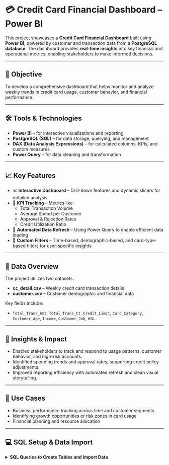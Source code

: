 # 💳 Credit Card Financial Dashboard – Power BI

This project showcases a **Credit Card Financial Dashboard** built using **Power BI**, powered by customer and transaction data from a **PostgreSQL database**. The dashboard provides **real-time insights** into key financial and operational metrics, enabling stakeholders to make informed decisions.

---

## 🎯 Objective

To develop a comprehensive dashboard that helps monitor and analyze weekly trends in credit card usage, customer behavior, and financial performance.

---

## 🛠️ Tools & Technologies

- **Power BI** – for interactive visualizations and reporting
- **PostgreSQL (SQL)** – for data storage, querying, and management
- **DAX (Data Analysis Expressions)** – for calculated columns, KPIs, and custom measures
- **Power Query** – for data cleaning and transformation

---

## 📈 Key Features

- 📊 **Interactive Dashboard** – Drill-down features and dynamic slicers for detailed analysis
- 🧮 **KPI Tracking** – Metrics like:
  - Total Transaction Volume
  - Average Spend per Customer
  - Approval & Rejection Rates
  - Credit Utilization Ratio
- 🔄 **Automated Data Refresh** – Using Power Query to enable efficient data loading
- 📍 **Custom Filters** – Time-based, demographic-based, and card-type-based filters for user-specific insights

---

## 📁 Data Overview

The project utilizes two datasets:

- **cc_detail.csv** – Weekly credit card transaction details
- **customer.csv** – Customer demographic and financial data

Key fields include:
- `Total_Trans_Amt`, `Total_Trans_Ct`, `Credit_Limit`, `Card_Category`, `Customer_Age`, `Income`, `Customer_Job`, etc.

---

## 🧠 Insights & Impact

- Enabled stakeholders to track and respond to usage patterns, customer behavior, and high-risk accounts.
- Identified spending trends and approval rates, supporting credit policy adjustments.
- Improved reporting efficiency with automated refresh and clean visual storytelling.

---

## 📌 Use Cases

- Business performance tracking across time and customer segments
- Identifying growth opportunities or risk zones in card usage
- Financial planning and resource allocation

---

## 💻 SQL Setup & Data Import

<details>
<summary><strong>SQL Queries to Create Tables and Import Data</strong></summary>

```sql
-- 0. Create a new database
CREATE DATABASE ccdb;

-- 1. Create the cc_detail table
CREATE TABLE cc_detail (
    Client_Num INT,
    Card_Category VARCHAR(20),
    Annual_Fees INT,
    Activation_30_Days INT,
    Customer_Acq_Cost INT,
    Week_Start_Date DATE,
    Week_Num VARCHAR(20),
    Qtr VARCHAR(10),
    current_year INT,
    Credit_Limit DECIMAL(10,2),
    Total_Revolving_Bal INT,
    Total_Trans_Amt INT,
    Total_Trans_Ct INT,
    Avg_Utilization_Ratio DECIMAL(10,3),
    Use_Chip VARCHAR(10),
    Exp_Type VARCHAR(50),
    Interest_Earned DECIMAL(10,3),
    Delinquent_Acc VARCHAR(5)
);

-- 2. Create the cust_detail table
CREATE TABLE cust_detail (
    Client_Num INT,
    Customer_Age INT,
    Gender VARCHAR(5),
    Dependent_Count INT,
    Education_Level VARCHAR(50),
    Marital_Status VARCHAR(20),
    State_cd VARCHAR(50),
    Zipcode VARCHAR(20),
    Car_Owner VARCHAR(5),
    House_Owner VARCHAR(5),
    Personal_Loan VARCHAR(5),
    Contact VARCHAR(50),
    Customer_Job VARCHAR(50),
    Income INT,
    Cust_Satisfaction_Score INT
);

-- 3. Import data from CSV (update file paths)
COPY cc_detail
FROM 'D:\credit_card.csv' 
DELIMITER ',' 
CSV HEADER;

COPY cust_detail
FROM 'D:\customer.csv' 
DELIMITER ',' 
CSV HEADER;

-- Optional: Handle date format errors
SET datestyle TO 'ISO, DMY';

-- 4. Import additional weekly data
COPY cc_detail
FROM 'D:\cc_add.csv' 
DELIMITER ',' 
CSV HEADER;

COPY cust_detail
FROM 'D:\cust_add.csv' 
DELIMITER ',' 
CSV HEADER;
